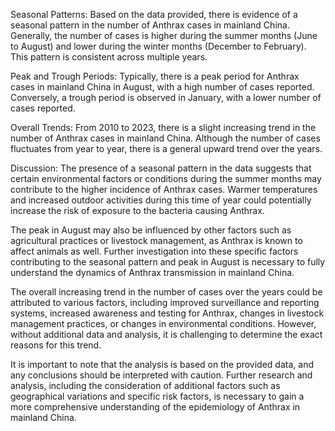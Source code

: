 Seasonal Patterns: 
Based on the data provided, there is evidence of a seasonal pattern in the number of Anthrax cases in mainland China. Generally, the number of cases is higher during the summer months (June to August) and lower during the winter months (December to February). This pattern is consistent across multiple years.

Peak and Trough Periods: 
Typically, there is a peak period for Anthrax cases in mainland China in August, with a high number of cases reported. Conversely, a trough period is observed in January, with a lower number of cases reported.

Overall Trends: 
From 2010 to 2023, there is a slight increasing trend in the number of Anthrax cases in mainland China. Although the number of cases fluctuates from year to year, there is a general upward trend over the years.

Discussion: 
The presence of a seasonal pattern in the data suggests that certain environmental factors or conditions during the summer months may contribute to the higher incidence of Anthrax cases. Warmer temperatures and increased outdoor activities during this time of year could potentially increase the risk of exposure to the bacteria causing Anthrax.

The peak in August may also be influenced by other factors such as agricultural practices or livestock management, as Anthrax is known to affect animals as well. Further investigation into these specific factors contributing to the seasonal pattern and peak in August is necessary to fully understand the dynamics of Anthrax transmission in mainland China.

The overall increasing trend in the number of cases over the years could be attributed to various factors, including improved surveillance and reporting systems, increased awareness and testing for Anthrax, changes in livestock management practices, or changes in environmental conditions. However, without additional data and analysis, it is challenging to determine the exact reasons for this trend.

It is important to note that the analysis is based on the provided data, and any conclusions should be interpreted with caution. Further research and analysis, including the consideration of additional factors such as geographical variations and specific risk factors, is necessary to gain a more comprehensive understanding of the epidemiology of Anthrax in mainland China.